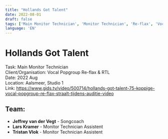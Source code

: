 ```yaml
---
title: "Hollands Got Talent"
date: 2022-08-01
draft: false
tags: ['Main Monitor Technician', 'Monitor Technician', 'Re-flax', 'Vocal Popgroup Re-flax', 'RTL', 'Aalsmeer', 'Studio 1']
language: 'EN'
---
```

# Hollands Got Talent

Task: Main Monitor Technician    
Client/Organisation: Vocal Popgroup Re-flax & RTL   
Date: 2022 Aug    
Location: Aalsmeer, Studio 1   
Link: https://www.gids.tv/video/500714/hollands-got-talent-75-koppige-vocal-popgroup-re-flax-straalt-tijdens-auditie-video  

## Team:
- **Jeffrey van der Vegt** - Songcoach
- **Lars Kramer** - Monitor Technician Assistent
- **Tristan Vlok** - Monitor Technician Assistent